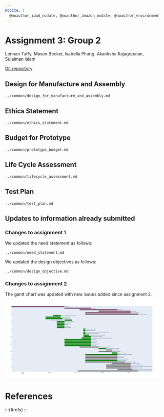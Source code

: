```yaml
---
nocite: |
  @noauthor_ipad_nodate, @noauthor_amazon_nodate, @noauthor_environment_nodate, @joint_research_centre_european_commission_guidance_2020, @cordella_durability_2021, @haughton_what_2021
---
```


# Assignment 3: Group 2
Lennan Tuffy, Mason Becker, Isabella Phung, Akanksha Rajagopalan, Sulaiman Islam

[Git repository](https://git.ucsc.edu/itphung/cse123-project)

## Design for Manufacture and Assembly
```{.include}
../common/design_for_manufacture_and_assembly.md
```

## Ethics Statement
```{.include}
../common/ethics_statement.md
```

## Budget for Prototype
```{.include}
../common/prototype_budget.md
```

## Life Cycle Assessment
```{.include}
../common/lifecycle_assessment.md
```

## Test Plan
```{.include}
../common/test_plan.md
```

## Updates to information already submitted

### Changes to assignment 1
We updated the need statement as follows:
```{.include}
../common/need_statement.md
```

We updated the design objectives as follows:
```{.include}
../common/design_objective.md
```
### Changes to assignment 2
The gantt chart was updated with new issues added since assignment 2.

![The updated gantt chart](../common/gantt.png)

# References
:::{#refs}
:::
